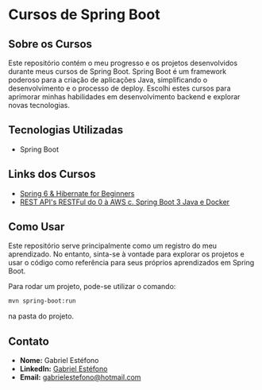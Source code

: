 # Cursos de Spring Boot

## Sobre os Cursos

Este repositório contém o meu progresso e os projetos desenvolvidos durante meus cursos de Spring Boot. Spring Boot é um framework poderoso para a criação de aplicações Java, simplificando o desenvolvimento e o processo de deploy. Escolhi estes cursos para aprimorar minhas habilidades em desenvolvimento backend e explorar novas tecnologias.

## Tecnologias Utilizadas

- Spring Boot

## Links dos Cursos

- [Spring 6 & Hibernate for Beginners](https://www.udemy.com/course/spring-hibernate-tutorial)
- [REST API's RESTFul do 0 à AWS c. Spring Boot 3 Java e Docker](https://www.udemy.com/course/restful-apis-do-0-a-nuvem-com-springboot-e-docker/)

<!-- ## Projetos Desenvolvidos

Os cursos em si não possuem projetos. O tempo de estudo total foi distribuído entre os diversos cursos, por isso na pasta "desafio_diario" há projetos que foram gerados de acordo com o meu plano de estudos com a ajuda do ChatGPT. 

Cada um dos projetos tem o objetivo de acrescentar uma dificuldade ou um novo conhecimento. -->

<!-- ## Certificados de Conclusão -->

## Como Usar

Este repositório serve principalmente como um registro do meu aprendizado. No entanto, sinta-se à vontade para explorar os projetos e usar o código como referência para seus próprios aprendizados em Spring Boot.

Para rodar um projeto, pode-se utilizar o comando:
```bash
mvn spring-boot:run
```
na pasta do projeto.

## Contato

- **Nome:** Gabriel Estéfono
- **LinkedIn:** [Gabriel Estéfono](https://www.linkedin.com/in/gabrielestefono/)
- **Email:** gabrielestefono@hotmail.com